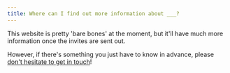 ```yaml
---
title: Where can I find out more information about ___?
---
```

This website is pretty 'bare bones' at the moment, but it'll have much more information once the invites are sent out.

However, if there's something you just have to know in advance, please [don't hesitate to get in touch][mailto]!

[mailto]: mailto:jack.rachel2017@gmail.com?Subject=A%20Question! "jack.rachel2017@gmail.com"
